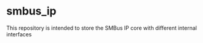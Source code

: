 # smbus_ip
This repository is intended to store the SMBus IP core with different internal interfaces
